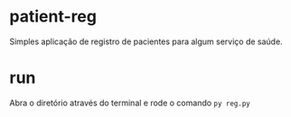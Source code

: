 # patient-reg
Simples aplicação de registro de pacientes para algum serviço de saúde.
 
# run
Abra o diretório através do terminal e rode o comando `py reg.py`
